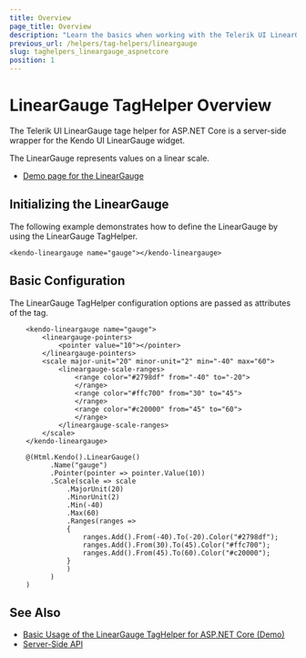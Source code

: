 ```yaml
---
title: Overview
page_title: Overview
description: "Learn the basics when working with the Telerik UI LinearGauge TagHelper for ASP.NET Core (MVC 6 or ASP.NET Core MVC)."
previous_url: /helpers/tag-helpers/lineargauge
slug: taghelpers_lineargauge_aspnetcore
position: 1
---
```


# LinearGauge TagHelper Overview

The Telerik UI LinearGauge tage helper for ASP.NET Core is a server-side wrapper for the Kendo UI LinearGauge widget.

The LinearGauge represents values on a linear scale.

* [Demo page for the LinearGauge](https://demos.telerik.com/aspnet-core/linear-gauge/tag-helper)

## Initializing the LinearGauge

The following example demonstrates how to define the LinearGauge by using the LinearGauge TagHelper.

    <kendo-lineargauge name="gauge"></kendo-lineargauge>

## Basic Configuration

The LinearGauge TagHelper configuration options are passed as attributes of the tag.

```tagHelper
    <kendo-lineargauge name="gauge">
        <lineargauge-pointers>
            <pointer value="10"></pointer>
        </lineargauge-pointers>
        <scale major-unit="20" minor-unit="2" min="-40" max="60">
            <lineargauge-scale-ranges>
                <range color="#2798df" from="-40" to="-20">
                </range>
                <range color="#ffc700" from="30" to="45">
                </range>
                <range color="#c20000" from="45" to="60">
                </range>
            </lineargauge-scale-ranges>
        </scale>
    </kendo-lineargauge>
```
```cshtml
    @(Html.Kendo().LinearGauge()
          .Name("gauge")
          .Pointer(pointer => pointer.Value(10))
          .Scale(scale => scale
              .MajorUnit(20)
              .MinorUnit(2)
              .Min(-40)
              .Max(60)
              .Ranges(ranges =>
              {
                  ranges.Add().From(-40).To(-20).Color("#2798df");
                  ranges.Add().From(30).To(45).Color("#ffc700");
                  ranges.Add().From(45).To(60).Color("#c20000");
              }
              )
          )
    )
```

## See Also

* [Basic Usage of the LinearGauge TagHelper for ASP.NET Core (Demo)](https://demos.telerik.com/aspnet-core/linear-gauge/tag-helper)
* [Server-Side API](/api/lineargauge)
